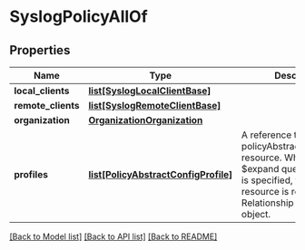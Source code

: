 # SyslogPolicyAllOf

## Properties
Name | Type | Description | Notes
------------ | ------------- | ------------- | -------------
**local_clients** | [**list[SyslogLocalClientBase]**](SyslogLocalClientBase.md) |  | [optional] 
**remote_clients** | [**list[SyslogRemoteClientBase]**](SyslogRemoteClientBase.md) |  | [optional] 
**organization** | [**OrganizationOrganization**](.md) |  | [optional] 
**profiles** | [**list[PolicyAbstractConfigProfile]**](PolicyAbstractConfigProfile.md) | A reference to a policyAbstractConfigProfile resource. When the $expand query parameter is specified, the referenced resource is returned inline. Relationship to the profile object.  | [optional] 

[[Back to Model list]](../README.md#documentation-for-models) [[Back to API list]](../README.md#documentation-for-api-endpoints) [[Back to README]](../README.md)


